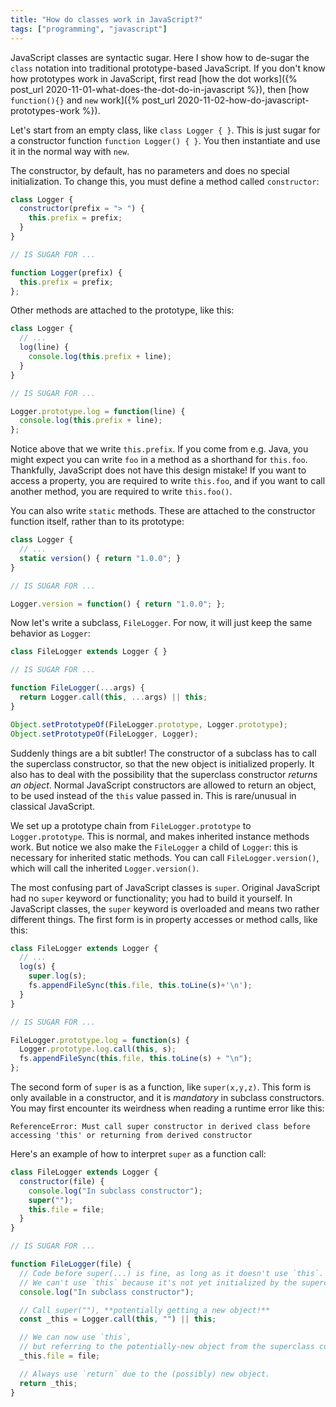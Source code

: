 ```yaml
---
title: "How do classes work in JavaScript?"
tags: ["programming", "javascript"]
---
```


JavaScript classes are syntactic sugar.
Here I show how to de-sugar the `class` notation
into traditional prototype-based JavaScript.
If you don't know how prototypes work in JavaScript,
first read [how the dot works]({% post_url 2020-11-01-what-does-the-dot-do-in-javascript %}),
then [how `function(){}` and `new` work]({% post_url 2020-11-02-how-do-javascript-prototypes-work %}).

Let's start from an empty class, like `class Logger { }`.
This is just sugar for a constructor function `function Logger() { }`.
You then instantiate and use it in the normal way with `new`.

The constructor, by default, has no parameters and does no special initialization.
To change this, you must define a method called `constructor`:

```js
class Logger {
  constructor(prefix = "> ") { 
    this.prefix = prefix; 
  }
}

// IS SUGAR FOR ...

function Logger(prefix) {
  this.prefix = prefix;
};
```

Other methods are attached to the prototype, like this:

```js
class Logger {
  // ...
  log(line) {
    console.log(this.prefix + line);
  }
}

// IS SUGAR FOR ...

Logger.prototype.log = function(line) {
  console.log(this.prefix + line);
};
```

Notice above that we write `this.prefix`.
If you come from e.g. Java, you might expect you can write `foo` in a method 
as a shorthand for `this.foo`.
Thankfully, JavaScript does not have this design mistake!
If you want to access a property, you are required to write `this.foo`,
and if you want to call another method,
you are required to write `this.foo()`.

You can also write `static` methods.
These are attached to the constructor function itself,
rather than to its prototype:

```js
class Logger {
  // ...
  static version() { return "1.0.0"; }
}

// IS SUGAR FOR ...

Logger.version = function() { return "1.0.0"; };
```

Now let's write a subclass, `FileLogger`.
For now, it will just keep the same behavior as `Logger`:

```js
class FileLogger extends Logger { }

// IS SUGAR FOR ...

function FileLogger(...args) {
  return Logger.call(this, ...args) || this;
}

Object.setPrototypeOf(FileLogger.prototype, Logger.prototype);
Object.setPrototypeOf(FileLogger, Logger);
```

Suddenly things are a bit subtler!
The constructor of a subclass has to call the superclass constructor,
so that the new object is initialized properly.
It also has to deal with the possibility that the superclass constructor
_returns an object_.
Normal JavaScript constructors are allowed to return an object,
to be used instead of the `this` value passed in.
This is rare/unusual in classical JavaScript.

We set up a prototype chain from `FileLogger.prototype` to `Logger.prototype`.
This is normal, and makes inherited instance methods work.
But notice we also make the `FileLogger` a child of `Logger`:
this is necessary for inherited static methods.
You can call `FileLogger.version()`,
which will call the inherited `Logger.version()`.

The most confusing part of JavaScript classes is `super`.
Original JavaScript had no `super` keyword or functionality;
you had to build it yourself.
In JavaScript classes,
the `super` keyword is overloaded and means two rather different things.
The first form is in property accesses or method calls, like this:

```js
class FileLogger extends Logger {
  // ...
  log(s) {
    super.log(s);
    fs.appendFileSync(this.file, this.toLine(s)+'\n');
  }
}

// IS SUGAR FOR ...

FileLogger.prototype.log = function(s) {
  Logger.prototype.log.call(this, s);
  fs.appendFileSync(this.file, this.toLine(s) + "\n");
};
```

The second form of `super` is as a function, like `super(x,y,z)`.
This form is only available in a constructor,
and it is _mandatory_ in subclass constructors.
You may first encounter its weirdness when reading a runtime error like this:

```
ReferenceError: Must call super constructor in derived class before accessing 'this' or returning from derived constructor
```

Here's an example of how to interpret `super` as a function call:

```js
class FileLogger extends Logger {
  constructor(file) {
    console.log("In subclass constructor");
    super("");
    this.file = file;
  }
}

// IS SUGAR FOR ...

function FileLogger(file) {
  // Code before super(...) is fine, as long as it doesn't use `this`.
  // We can't use `this` because it's not yet initialized by the superclass constructor.
  console.log("In subclass constructor");

  // Call super(""), **potentially getting a new object!**
  const _this = Logger.call(this, "") || this;

  // We can now use `this`, 
  // but referring to the potentially-new object from the superclass constructor.
  _this.file = file;

  // Always use `return` due to the (possibly) new object.
  return _this;
}
```
